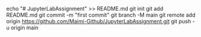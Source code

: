 echo "# JupyterLabAssignment" >> README.md
git init
git add README.md
git commit -m "first commit"
git branch -M main
git remote add origin https://github.com/Maimi-Github/JupyterLabAssignment.git
git push -u origin main

